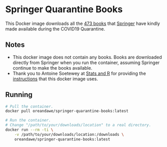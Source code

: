 # Springer Quarantine Books

This Docker image downloads all the
[473 books](https://link.springer.com/search?facet-content-type=Book&package=mat-covid19_textbooks)
that [Springer](https://www.springer.com/gb) have kindly made available during
the COVID19 Quarantine.

## Notes

* This docker image does not contain any books. Books are downloaded
  directly from Springer when you run the container, assuming Springer continue
  to make the books available.
* Thank you to Antoine Soetewey at [Stats and R](https://www.statsandr.com/)
  for providing the [instructions](https://www.statsandr.com/blog/a-package-to-download-free-springer-books-during-covid-19-quarantine/) that this docker image uses.

## Running

```bash
# Pull the container.
docker pull oreandawe/springer-quarantine-books:latest

# Run the container.
# Change "/path/to/your/downloads/location" to a real directory.
docker run --rm -ti \
    -v /path/to/your/downloads/location:/downloads \
    oreandawe/springer-quarantine-books:latest
```
